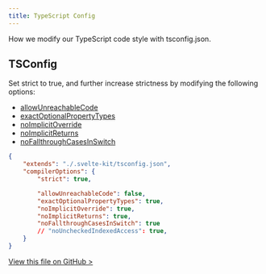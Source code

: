 ```yaml
---
title: TypeScript Config
---
```


How we modify our TypeScript code style with tsconfig.json.

## TSConfig

Set strict to true, and further increase strictness by modifying the following options:

- [allowUnreachableCode](https://www.typescriptlang.org/tsconfig#allowUnreachableCode)
- [exactOptionalPropertyTypes](https://www.typescriptlang.org/tsconfig#exactOptionalPropertyTypes)
- [noImplicitOverride](https://www.typescriptlang.org/tsconfig#noImplicitOverride)
- [noImplicitReturns](https://www.typescriptlang.org/tsconfig#noImplicitReturns)
- [noFallthroughCasesInSwitch](https://www.typescriptlang.org/tsconfig#noFallthroughCasesInSwitch)

```json:tsconfig.json
{
	"extends": "./.svelte-kit/tsconfig.json",
	"compilerOptions": {
		"strict": true,

		"allowUnreachableCode": false,
		"exactOptionalPropertyTypes": true,
		"noImplicitOverride": true,
		"noImplicitReturns": true,
		"noFallthroughCasesInSwitch": true
		// "noUncheckedIndexedAccess": true,
	}
}
```

[View this file on GitHub >](https://github.com/sinProject-Inc/talk/blob/main/tsconfig.json)
